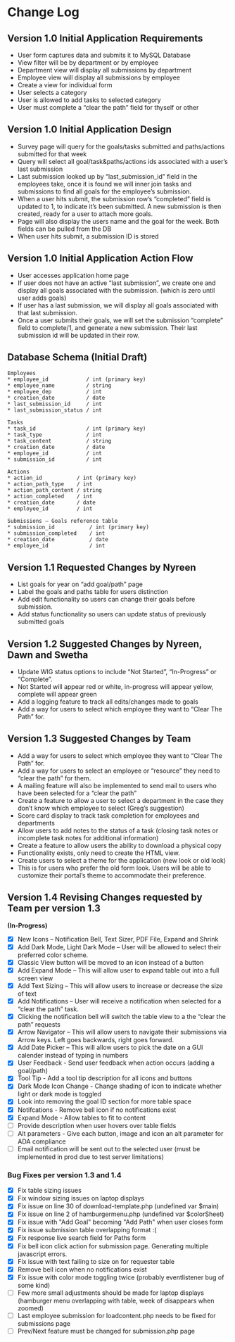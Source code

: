 # Change Log

## Version 1.0 Initial Application Requirements

* User form captures data and submits it to MySQL Database
* View filter will be by department or by employee
* Department view will display all submissions by department
* Employee view will display all submissions by employee
* Create a view for individual form
* User selects a category
* User is allowed to add tasks to selected category
* User must complete a “clear the path” field for thyself or other 

## Version 1.0 Initial Application Design

* Survey page will query for the goals/tasks submitted and paths/actions submitted for that week
* Query will select all goal/task&paths/actions ids associated with a user’s last submission
* Last submission looked up by “last_submission_id” field in the employees take, once it is found we will inner join tasks and submissions to find all goals for the employee’s submission.
* When a user hits submit, the submission row’s “completed” field is updated to 1, to indicate it’s been submitted. A new submission is then created, ready for a user to attach more goals.
* Page will also display the users name and the goal for the week. Both fields can be pulled from the DB
* When user hits submit, a submission ID is stored

## Version 1.0 Initial Application Action Flow

* User accesses application home page
* If user does not have an active “last submission”, we create one and display all goals associated with the submission. (which is zero until user adds goals)
* If user has a last submission, we will display all goals associated with that last submission.
* Once a user submits their goals, we will set the submission “complete” field to complete/1, and generate a new submission. Their last submission id will be updated in their row.     

## Database Schema (Initial Draft)

```
Employees
* employee_id            / int (primary key)
* employee_name          / string
* employee_dep           / int
* creation_date          / date
* last_submission_id     / int
* last_submission_status / int

Tasks
* task_id                / int (primary key)
* task_type              / int
* task_content           / string
* creation_date          / date
* employee_id            / int
* submission_id          / int

Actions
* action_id           / int (primary key)
* action_path_type    / int
* action_path_content / string
* action_completed    / int
* creation_date       / date
* employee_id         / int

Submissions – Goals reference table
* submission_id           / int (primary key)
* submission_completed    / int
* creation_date           / date
* employee_id             / int
```


## Version 1.1 Requested Changes by Nyreen

* List goals for year on “add goal/path” page
* Label the goals and paths table for users distinction
* Add edit functionality so users can change their goals before submission.
* Add status functionality so users can update status of previously submitted goals

## Version 1.2 Suggested Changes by Nyreen, Dawn and Swetha

* Update WIG status options to include “Not Started”, “In-Progress” or “Complete”.
* Not Started will appear red or white, in-progress will appear yellow, complete will appear green
* Add a logging feature to track all edits/changes made to goals
* Add a way for users to select which employee they want to “Clear The Path” for.

## Version 1.3 Suggested Changes by Team

* Add a way for users to select which employee they want to “Clear The Path” for.
* Add a way for users to select an employee or “resource” they need to “clear the path” for them.
* A mailing feature will also be implemented to send mail to users who have been selected for a “clear the path”
* Create a feature to allow a user to select a department in the case they don’t know which employee to select (Greg’s suggestion)
* Score card display to track task completion for employees and departments
* Allow users to add notes to the status of a task (closing task notes or incomplete task notes for additional information)
* Create a feature to allow users the ability to download a physical copy
* Functionality exists, only need to create the HTML view.
* Create users to select a theme for the application (new look or old look)
* This is for users who prefer the old form look. Users will be able to customize their portal’s theme to accommodate their preference.

## Version 1.4 Revising Changes requested by Team per version 1.3 
**(In-Progress)**
- [x] New Icons – Notification Bell, Text Sizer, PDF File, Expand and Shrink
- [x] Add Dark Mode, Light Dark Mode – User will be allowed to select their preferred color scheme.
- [x] Classic View button will be moved to an icon instead of a button
- [x] Add Expand Mode – This will allow user to expand table out into a full screen view
- [x] Add Text Sizing – This will allow users to increase or decrease the size of text
- [x] Add Notifications – User will receive a notification when selected for a “clear the path” task.
- [x] Clicking the notification bell will switch the table view to a the “clear the path” requests
- [x] Arrow Navigator – This will allow users to navigate their submissions via Arrow keys. Left goes backwards, right goes forward.
- [x] Add Date Picker – This will allow users to pick the date on a GUI calender instead of typing in numbers
- [x] User Feedback - Send user feedback when action occurs (adding a goal/path)
- [x] Tool Tip - Add a tool tip description for all icons and buttons
- [x] Dark Mode Icon Change - Change shading of icon to indicate whether light or dark mode is toggled
- [x] Look into removing the goal ID section for more table space
- [x] Notifcations - Remove bell icon if no notifications exist
- [x] Expand Mode - Allow tables to fit to content
- [ ] Provide description when user hovers over table fields
- [ ] Alt parameters - Give each button, image and icon an alt parameter for ADA compliance
- [ ] Email notification will be sent out to the selected user (must be implemented in prod due to test server limitations)

### Bug Fixes per version 1.3 and 1.4
- [x] Fix table sizing issues
- [x] Fix window sizing issues on laptop displays
- [x] Fix issue on line 30 of download-template.php (undefined var $main) 
- [x] Fix issue on line 2 of hamburgermenu.php (undefined var $colorSheet) 
- [x] Fix issue with "Add Goal" becoming "Add Path" when user closes form
- [x] Fix issue submission table overlapping format :(
- [x] Fix response live search field for Paths form
- [x] Fix bell icon click action for submission page. Generating multiple javascript errors.
- [x] Fix issue with text failing to size on for requester table
- [x] Remove bell icon when no notifications exist
- [x] Fix issue with color mode toggling twice (probably eventlistener bug of some kind)
- [ ] Few more small adjustments should be made for laptop displays (hamburger menu overlapping with table, week of disappears when zoomed)
- [ ] Last employee submission for loadcontent.php needs to be fixed for submissions page
- [ ] Prev/Next feature must be changed for submission.php page
